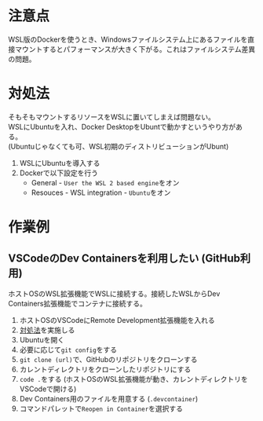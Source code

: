 # 注意点
WSL版のDockerを使うとき、Windowsファイルシステム上にあるファイルを直接マウントするとパフォーマンスが大きく下がる。これはファイルシステム差異の問題。

# 対処法
そもそもマウントするリソースをWSLに置いてしまえば問題ない。  
WSLにUbuntuを入れ、Docker DesktopをUbuntで動かすというやり方がある。  
(Ubuntuじゃなくても可、WSL初期のディストリビューションがUbunt)

1. WSLにUbuntuを導入する
1. Dockerで以下設定を行う
    * General - `User the WSL 2 based engine`をオン
    * Resouces - WSL integration - `Ubuntu`をオン

# 作業例
## VSCodeのDev Containersを利用したい (GitHub利用)
ホストOSのWSL拡張機能でWSLに接続する。接続したWSLからDev Containers拡張機能でコンテナに接続する。

1. ホストOSのVSCodeにRemote Development拡張機能を入れる
1. [対処法](#対処法)を実施しる
1. Ubuntuを開く
1. 必要に応じて`git config`をする
1. `git clone (url)`で、GitHubのリポジトリをクローンする
1. カレントディレクトリをクローンしたリポジトリにする
1. `code .`をする (ホストOSのWSL拡張機能が動き、カレントディレクトリをVSCodeで開ける)
1. Dev Containers用のファイルを用意する (`.devcontainer`)
1. コマンドパレットで`Reopen in Container`を選択する